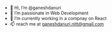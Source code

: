 - 👋 Hi, I’m @ganeshdanuri
- 👀 I’m passionate in Web Development
- 🌱 I’m currently working in a compnay on React
- 📫 reach me at ganeshdanuri.nitt@gmail.com

<!---
ganeshdanuri/ganeshdanuri is a ✨ special ✨ repository because its `README.md` (this file) appears on your GitHub profile.
You can click the Preview link to take a look at your changes.
--->

